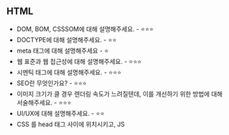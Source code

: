 ## HTML
- DOM, BOM, CSSSOM에 대해 설명해주세요. - ⭐⭐⭐
- DOCTYPE에 대해 설명해주세요. - ⭐⭐
- meta 태그에 대해 설명해주세요 - ⭐
- 웹 표준과 웹 접근성에 대해 설명해주세요. - ⭐⭐⭐
- 시멘틱 태그에 대해 설명해주세요. - ⭐⭐⭐
- SEO란 무엇인가요? - ⭐⭐⭐
- 이미지 크기가 클 경우 렌더링 속도가 느려질텐데, 이를 개선하기 위한 방법에 대해 서술해주세요. - ⭐⭐⭐
- UI/UX에 대해 설명해주세요. - ⭐⭐
- CSS <link>를 head 태그 사이에 위치시키고, JS <script> 태그를 body 직전에 위치시키는 것이 좋은 방법인지 서술해주세요. - ⭐⭐⭐
  - 만약 script 태그를 body 직전에 위치시키지 않으려면 어떻게 해야 할까요?
- `data-` 속성에 대해 설명해주세요. - ⭐⭐
- div와 span 태그의 차이에 대해 설명해주세요 - ⭐⭐⭐

<br />

## CSS
- display에 대해 설명해주세요. - ⭐
- positon 속성에 대해 설명해주세요. - ⭐
- float가 어떻게 동작하는지에 대해 설명해주세요. - ⭐
- flex와 grid의 특징에 대해 각각 설명해주세요. 그리고 이들을 왜 사용하는지에 대해 설명해주세요. - ⭐
- 반응형 웹의 3 요소에 대해 설명해주세요. - ⭐
- 이미지 태그를 스타일로 대체하는 법에 대해 설명해주세요. - ⭐
- 반응형 웹과 적응형 웹에 대해 설명해주세요. - ⭐⭐⭐
- CSS selector가 어떤 원리로 동작하나요? - ⭐⭐⭐
- PX, EM의 차이점에 대해 설명해주세요. - ⭐⭐
- css 적용 우선순위에 대해 설명해주세요. - ⭐⭐
- padding과 margin의 차이에 대해 설명해주세요. - ⭐⭐⭐
  - 둘은 요소의 크기에 영향을 주나요?
- border는 영역 크기에 대해 영향을 주나요? - ⭐⭐⭐
  - border이 영역 크기에 영향을 준다면, 크기에 영향을 주지 않기 위해 어떻게 해야하나요?
- CSS-in-JS와 CSS 전처리기에 대해 설명해주고, 사용 경험에 대해 설명해주세요. - ⭐⭐⭐
